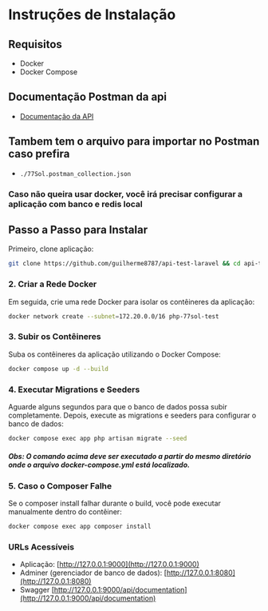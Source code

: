 # Instruções de Instalação

## Requisitos
- Docker
- Docker Compose

## Documentação Postman da api

- [Documentação da API](https://documenter.getpostman.com/view/14359832/2sAXxJgu2b)

## Tambem tem o arquivo para importar no Postman caso prefira

- `./77Sol.postman_collection.json`

### Caso não queira usar docker, você irá precisar configurar a aplicação com banco e redis local

## Passo a Passo para Instalar

Primeiro, clone aplicação:

```bash
git clone https://github.com/guilherme8787/api-test-laravel && cd api-test-laravel
```

### 2. Criar a Rede Docker

Em seguida, crie uma rede Docker para isolar os contêineres da aplicação:

```bash
docker network create --subnet=172.20.0.0/16 php-77sol-test
```

### 3. Subir os Contêineres

Suba os contêineres da aplicação utilizando o Docker Compose:

```bash
docker compose up -d --build
```

### 4. Executar Migrations e Seeders

Aguarde alguns segundos para que o banco de dados possa subir completamente. Depois, execute as migrations e seeders para configurar o banco de dados:

```bash
docker compose exec app php artisan migrate --seed
```

##### Obs: O comando acima deve ser executado a partir do mesmo diretório onde o arquivo docker-compose.yml está localizado.

### 5. Caso o Composer Falhe

Se o composer install falhar durante o build, você pode executar manualmente dentro do contêiner:

```bash
docker compose exec app composer install
```

### URLs Acessíveis

- Aplicação: [http://127.0.0.1:9000](http://127.0.0.1:9000)
- Adminer (gerenciador de banco de dados): [http://127.0.0.1:8080](http://127.0.0.1:8080)
- Swagger [http://127.0.0.1:9000/api/documentation](http://127.0.0.1:9000/api/documentation)

